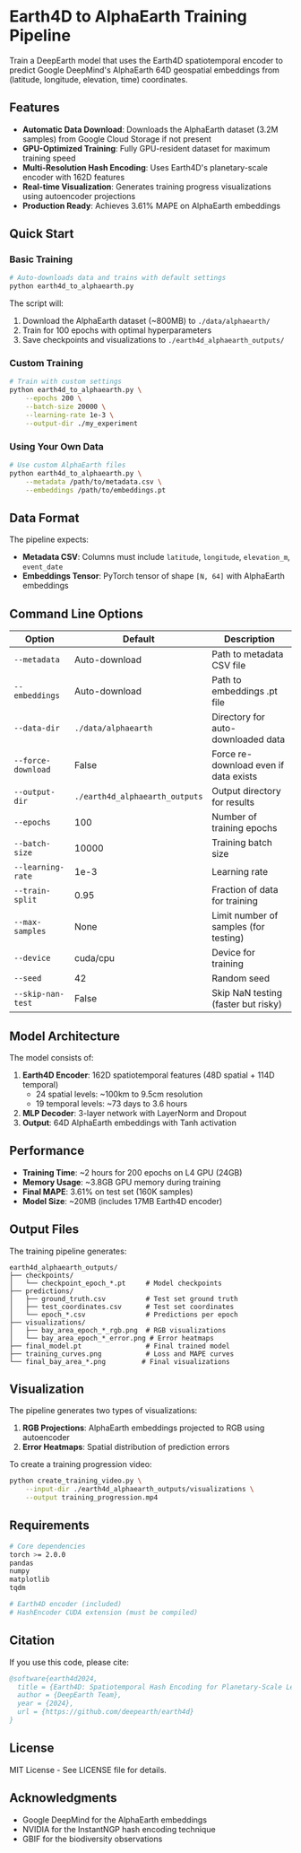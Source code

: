 # Earth4D to AlphaEarth Training Pipeline

Train a DeepEarth model that uses the Earth4D spatiotemporal encoder to predict Google DeepMind's AlphaEarth 64D geospatial embeddings from (latitude, longitude, elevation, time) coordinates.

## Features

- **Automatic Data Download**: Downloads the AlphaEarth dataset (3.2M samples) from Google Cloud Storage if not present
- **GPU-Optimized Training**: Fully GPU-resident dataset for maximum training speed
- **Multi-Resolution Hash Encoding**: Uses Earth4D's planetary-scale encoder with 162D features
- **Real-time Visualization**: Generates training progress visualizations using autoencoder projections
- **Production Ready**: Achieves 3.61% MAPE on AlphaEarth embeddings

## Quick Start

### Basic Training

```bash
# Auto-downloads data and trains with default settings
python earth4d_to_alphaearth.py
```

The script will:
1. Download the AlphaEarth dataset (~800MB) to `./data/alphaearth/`
2. Train for 100 epochs with optimal hyperparameters
3. Save checkpoints and visualizations to `./earth4d_alphaearth_outputs/`

### Custom Training

```bash
# Train with custom settings
python earth4d_to_alphaearth.py \
    --epochs 200 \
    --batch-size 20000 \
    --learning-rate 1e-3 \
    --output-dir ./my_experiment
```

### Using Your Own Data

```bash
# Use custom AlphaEarth files
python earth4d_to_alphaearth.py \
    --metadata /path/to/metadata.csv \
    --embeddings /path/to/embeddings.pt
```

## Data Format

The pipeline expects:
- **Metadata CSV**: Columns must include `latitude`, `longitude`, `elevation_m`, `event_date`
- **Embeddings Tensor**: PyTorch tensor of shape `[N, 64]` with AlphaEarth embeddings

## Command Line Options

| Option | Default | Description |
|--------|---------|-------------|
| `--metadata` | Auto-download | Path to metadata CSV file |
| `--embeddings` | Auto-download | Path to embeddings .pt file |
| `--data-dir` | `./data/alphaearth` | Directory for auto-downloaded data |
| `--force-download` | False | Force re-download even if data exists |
| `--output-dir` | `./earth4d_alphaearth_outputs` | Output directory for results |
| `--epochs` | 100 | Number of training epochs |
| `--batch-size` | 10000 | Training batch size |
| `--learning-rate` | 1e-3 | Learning rate |
| `--train-split` | 0.95 | Fraction of data for training |
| `--max-samples` | None | Limit number of samples (for testing) |
| `--device` | cuda/cpu | Device for training |
| `--seed` | 42 | Random seed |
| `--skip-nan-test` | False | Skip NaN testing (faster but risky) |

## Model Architecture

The model consists of:
1. **Earth4D Encoder**: 162D spatiotemporal features (48D spatial + 114D temporal)
   - 24 spatial levels: ~100km to 9.5cm resolution
   - 19 temporal levels: ~73 days to 3.6 hours
2. **MLP Decoder**: 3-layer network with LayerNorm and Dropout
3. **Output**: 64D AlphaEarth embeddings with Tanh activation

## Performance

- **Training Time**: ~2 hours for 200 epochs on L4 GPU (24GB)
- **Memory Usage**: ~3.8GB GPU memory during training
- **Final MAPE**: 3.61% on test set (160K samples)
- **Model Size**: ~20MB (includes 17MB Earth4D encoder)

## Output Files

The training pipeline generates:

```
earth4d_alphaearth_outputs/
├── checkpoints/
│   └── checkpoint_epoch_*.pt     # Model checkpoints
├── predictions/
│   ├── ground_truth.csv          # Test set ground truth
│   ├── test_coordinates.csv      # Test set coordinates
│   └── epoch_*.csv               # Predictions per epoch
├── visualizations/
│   ├── bay_area_epoch_*_rgb.png  # RGB visualizations
│   └── bay_area_epoch_*_error.png # Error heatmaps
├── final_model.pt                # Final trained model
├── training_curves.png           # Loss and MAPE curves
└── final_bay_area_*.png         # Final visualizations
```

## Visualization

The pipeline generates two types of visualizations:
1. **RGB Projections**: AlphaEarth embeddings projected to RGB using autoencoder
2. **Error Heatmaps**: Spatial distribution of prediction errors

To create a training progression video:
```bash
python create_training_video.py \
    --input-dir ./earth4d_alphaearth_outputs/visualizations \
    --output training_progression.mp4
```

## Requirements

```bash
# Core dependencies
torch >= 2.0.0
pandas
numpy
matplotlib
tqdm

# Earth4D encoder (included)
# HashEncoder CUDA extension (must be compiled)
```

## Citation

If you use this code, please cite:

```bibtex
@software{earth4d2024,
  title = {Earth4D: Spatiotemporal Hash Encoding for Planetary-Scale Learning},
  author = {DeepEarth Team},
  year = {2024},
  url = {https://github.com/deepearth/earth4d}
}
```

## License

MIT License - See LICENSE file for details.

## Acknowledgments

- Google DeepMind for the AlphaEarth embeddings
- NVIDIA for the InstantNGP hash encoding technique
- GBIF for the biodiversity observations